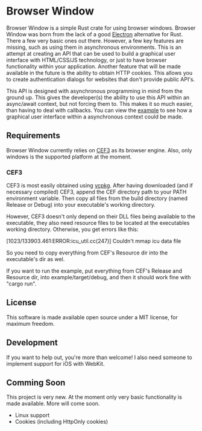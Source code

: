 # Browser Window

Browser Window is a simple Rust crate for using browser windows.
Browser Window was born from the lack of a good [Electron](https://www.electronjs.org/) alternative for Rust.
There a few very basic ones out there.
However, a few key features are missing, such as using them in asynchronous environments.
This is an attempt at creating an API that can be used to build a graphical user interface with HTML/CSS/JS technology, or just to have browser functionality within your application.
Another feature that will be made available in the future is the ability to obtain HTTP cookies.
This allows you to create authentication dialogs for websites that don't provide public API's.

This API is designed with asynchronous programming in mind from the ground up.
This gives the developer(s) the ability to use this API within an async/await context, but not forcing them to.
This makes it so much easier, than having to deal with callbacks.
You can view the [example](https://github.com/bamilab/browser-window/tree/master/example) to see how a graphical user interface within a asynchronous context could be made.

## Requirements

Browser Window currently relies on [CEF3](https://bitbucket.org/chromiumembedded/cef/wiki/Home) as its browser engine.
Also, only windows is the supported platform at the moment.

### CEF3

CEF3 is most easily obtained using [vcpkg](https://docs.microsoft.com/en-us/cpp/build/vcpkg?view=vs-2019).
After having downloaded (and if necessary compiled) CEF3, append the CEF directory path to your PATH environment variable.
Then copy all files from the build directory (named Release or Debug) into your executable's working directory.

However, CEF3 doesn't only depend on their DLL files being available to the executable, they also need resource files to be located at the executables working directory.
Otherwise, you get errors like this:

[1023/133903.461:ERROR:icu_util.cc(247)] Couldn't mmap icu data file

So you need to copy everything from CEF's Resource dir into the executable's dir as wel.

If you want to run the example, put everything from CEF's Release and Resource dir, into example/target/debug, and then it should work fine with "cargo run".


## License

This software is made available open source under a MIT license, for maximum freedom.

## Development

If you want to help out, you're more than welcome! I also need someone to implement support for iOS with WebKit.

## Comming Soon

This project is very new. At the moment only very basic functionality is made available. More will come soon.

* Linux support
* Cookies (including HttpOnly cookies)
